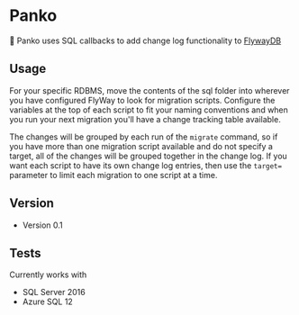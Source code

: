 Panko
======
:fried_shrimp: Panko uses SQL callbacks to add change log functionality to [FlywayDB](https://flywaydb.org/)

## Usage 
For your specific RDBMS, move the contents of the sql folder into wherever you have configured FlyWay to look for migration scripts. Configure the variables at the top of each script to fit your naming conventions and when you run your next migration you'll have a change tracking table available. 

The changes will be grouped by each run of the `migrate` command, so if you have more than one migration script available and do not specify a target, all of the changes will be grouped together in the change log. If you want each script to have its own change log entries, then use the `target=` parameter to limit each migration to one script at a time.

## Version 
* Version 0.1

## Tests
Currently works with 
* SQL Server 2016 
* Azure SQL 12
